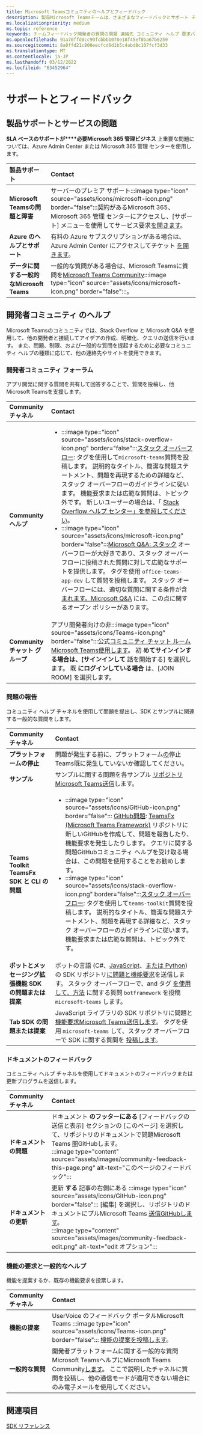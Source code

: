```yaml
---
title: Microsoft Teamsコミュニティのヘルプとフィードバック
description: 製品Microsoft Teamsチームは、さまざまなフィードバックとサポート チャネルを通して開発者コミュニティに対応します。
ms.localizationpriority: medium
ms.topic: reference
keywords: チームフィードバック開発者の質問の問題 連絡先 コミュニティ ヘルプ 要求バグ投稿 コミュニティディスカッションサポート
ms.openlocfilehash: 91a70ffd0cc90fcbbb1078e18f45ef0ba67b6259
ms.sourcegitcommit: 8a0ffd21c800eecfcd6d1b5c4abd8c107fcf3d33
ms.translationtype: MT
ms.contentlocale: ja-JP
ms.lasthandoff: 03/12/2022
ms.locfileid: "63452964"
---
```

# <a name="support-and-feedback"></a>サポートとフィードバック

## <a name="product-support-and-service-issues"></a>製品サポートとサービスの問題

**SLA ベースのサポートが****必要Microsoft 365 管理ビジネス** 上重要な問題については、Azure Admin Center または Microsoft 365 管理 センターを使用します。

| **製品サポート** | **Contact** |
|:------------|:------------|
| **Microsoft Teamsの問題と障害** | サーバーのプレミア サポート:::image type="icon" source="assets/icons/microsoft-icon.png" border="false":::契約があるMicrosoft 365、Microsoft 365 管理 センターにアクセスし、[サポート] メニューを使用してサービス要求[を開きます](https://admin.microsoft.com/)。 |
| **Azure のヘルプとサポート** | 有料の Azure サブスクリプションがある場合は、Azure Admin Center にアクセスしてチケット [を開きます](https://ms.portal.azure.com/#blade/Microsoft_Azure_Support/HelpAndSupportBlade/newsupportreq)。 |
| **データに関する一般的なMicrosoft Teams** | 一般的な質問がある場合は、Microsoft Teamsに質問を[Microsoft Teams Community](https://answers.microsoft.com/msteams/forum):::image type="icon" source="assets/icons/microsoft-icon.png" border="false":::。|

## <a name="developer-community-help"></a>開発者コミュニティ のヘルプ

Microsoft Teamsのコミュニティでは、Stack Overflow と Microsoft Q&A を使用して、他の開発者と接続してアイデアの作成、明確化、クエリの送信を行います。 また、問題、制限、および一般的な質問を提起するために必要なコミュニティ ヘルプの種類に応じて、他の連絡先やサイトを使用できます。

### <a name="developer-community-forums"></a>開発者コミュニティ フォーラム

アプリ開発に関する質問を共有して回答することで、質問を投稿し、他Microsoft Teamsを支援します。

| **Community チャネル**|   **Contact**  |
|:---------------------|:---------------|
|**Communityヘルプ** | <ul> <li>:::image type="icon" source="assets/icons/stack-overflow-icon.png" border="false":::[スタック オーバーフロー](https://stackoverflow.com/questions/tagged/microsoft-teams): タグを使用して`microsoft-teams`質問を投稿します。 説明的なタイトル、簡潔な問題ステートメント、問題を再現するための詳細など、スタック オーバーフローのガイドラインに従います。 機能要求または広範な質問は、トピック外です。 新しいユーザーの場合は、「 [Stack Overflow ヘルプ センター」を参照してください](https://stackoverflow.com/help)。</li>  <li>:::image type="icon" source="assets/icons/microsoft-icon.png" border="false":::[Microsoft Q&A: スタック](/answers/topics/office-teams-app-dev.html) オーバーフローが大好きであり、スタック オーバーフローに投稿された質問に対して広範なサポートを提供します。 タグを使用 `office-teams-app-dev` して質問を投稿します。 スタック オーバーフローには、適切な質問に関する条件が含 [まれます。Microsoft Q&A](/answers/topics/office-teams-app-dev.html) には、この点に関するオープン ポリシーがあります。 </li><ul> |
| **Communityチャット グループ** | アプリ開発者向けの非:::image type="icon" source="assets/icons/Teams-icon.png" border="false":::公式[コミュニティ チャット ルームMicrosoft Teams使用します](https://gitter.im/OfficeDev/MicrosoftTeamsAppDev)。 初 **めてサインインする場合は、[サインインして** 話を開始する] を選択します。 既 **にログインしている場合** は、[JOIN ROOM] を選択します。 |

### <a name="report-issues"></a>問題の報告

コミュニティ ヘルプ チャネルを使用して問題を提出し、SDK とサンプルに関連する一般的な質問をします。

| **Community チャネル** | **Contact** |
|:----------------------|:------------|
| **プラットフォームの停止** | 問題が発生する前に、プラットフォーム[の](https://aka.ms/TeamsPlatform/Outages)停止Teams既に発生していないか確認してください。 |
| **サンプル** | サンプルに関する問題を各サンプル [リポジトリMicrosoft Teams送信](https://github.com/OfficeDev/Microsoft-Teams-Samples)します。|
|  **Teams Toolkit TeamsFx SDK と CLI の問題** | <ul><li> :::image type="icon" source="assets/icons/GitHub-icon.png" border="false":::  [GitHub問題](https://github.com/OfficeDev/TeamsFx/issues): [TeamsFx (Microsoft Teams Framework)](https://github.com/OfficeDev/TeamsFx) リポジトリに新しいGitHubを作成して、問題を報告したり、機能要求を発生したりします。 クエリに関する問題GitHubコミュニティ ヘルプを受け取る場合は、この問題を使用することをお勧めします。 <li> :::image type="icon" source="assets/icons/stack-overflow-icon.png" border="false":::[スタック オーバーフロー](https://stackoverflow.com/questions/tagged/teams-toolkit): タグを使用して`teams-toolkit`質問を投稿します。 説明的なタイトル、簡潔な問題ステートメント、問題を再現する詳細など、スタック オーバーフローのガイドラインに従います。 機能要求または広範な質問は、トピック外です。 </li> </ul> |
| **ボットとメッセージング拡張機能 SDK の問題または提案** | ボットの言語 (C#、[JavaScript](https://github.com/Microsoft/botbuilder-js)、[または Python](https://github.com/Microsoft/botbuilder-python)) の SDK リポジトリ[に問題と機能要求](https://github.com/Microsoft/botbuilder-dotnet/)を送信します。 スタック オーバーフローで、and タグ [を使用して、方法](https://stackoverflow.com/questions/tagged/botframework%20microsoft-teams) に関する質問 `botframework` を投稿 `microsoft-teams` します。 |
| **Tab SDK の問題または提案** | JavaScript ライブラリの SDK リポジトリに問題と[機能要求Microsoft Teams送信します](https://github.com/OfficeDev/microsoft-teams-library-js/issues)。 タグを使用 `microsoft-teams` して、スタック オーバーフローで SDK に関する質問を [投稿します](https://stackoverflow.com/questions/tagged/microsoft-teams)。 |

### <a name="documentation-feedback"></a>ドキュメントのフィードバック

コミュニティ ヘルプ チャネルを使用してドキュメントのフィードバックまたは更新プログラムを送信します。

| **Community チャネル** | **Contact** |
|:--------------------------|:--------------------------|
| **ドキュメントの問題** | ドキュメント **のフッターにある** [フィードバックの送信と表示] セクションの [このページ] を選択して、[](https://github.com/MicrosoftDocs/msteams-docs/issues)リポジトリのドキュメントで問題Microsoft Teams [開](https://github.com/MicrosoftDocs/msteams-docs)GitHubします。<br/>:::image type="content" source="assets/images/community-feedback-this-page.png" alt-text="このページのフィードバック":::|
|**ドキュメントの更新**|更新 **する** 記事の右側にある :::image type="icon" source="assets/icons/GitHub-icon.png" border="false"::: [編集] を選択し、リポジトリのドキュメントにプルMicrosoft Teams [送信GitHubします](https://github.com/MicrosoftDocs/msteams-docs)。 <br /> :::image type="content" source="assets/images/community-feedback-edit.png" alt-text="edit オプション":::|

### <a name="feature-request-and-general-help"></a>機能の要求と一般的なヘルプ

機能を提案するか、既存の機能要求を投票します。

| **Community チャネル** | **Contact** |
|:----------------------|:------------|
| **機能の提案** | UserVoice のフィードバック ポータルMicrosoft Teams :::image type="icon" source="assets/icons/Teams-icon.png" border="false"::: [機能の提案を投稿します](https://microsoftteams.uservoice.com/forums/555103-public-preview/category/182881-developer-platform)。 |
| **一般的な質問** | 開発者プラットフォームに関する一般的な質問Microsoft TeamsヘルプにMicrosoft Teams Community[します](mailto:microsoftteamsdev@microsoft.com)。 ここで説明したチャネルに質問を投稿し、他の通信モードが適用できない場合にのみ電子メールを使用してください。 |

## <a name="see-also"></a>関連項目

[SDK リファレンス](/javascript/api/overview/msteams-client?view=msteams-client-js-latest&preserve-view=true)
